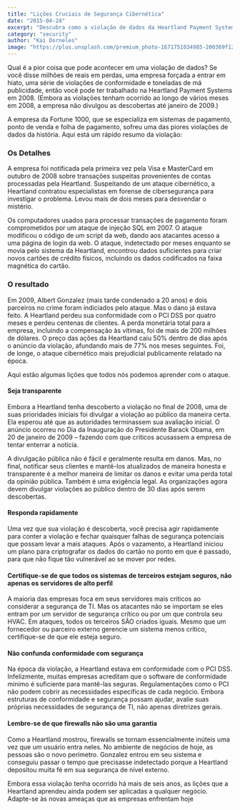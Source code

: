 ```yaml
---
title: "Lições Cruciais de Segurança Cibernética"
date: "2015-04-24"
excerpt: "Descubra como a violação de dados da Heartland Payment Systems em 2008 expôs falhas críticas na segurança cibernética e ofereceu lições valiosas para empresas de todos os setores."
category: "security"
author: "Kai Dorneles"
image: "https://plus.unsplash.com/premium_photo-1671751034985-200369f12073?q=80&w=2012&auto=format&fit=crop&ixlib=rb-4.0.3&ixid=M3wxMjA3fDB8MHxwaG90by1wYWdlfHx8fGVufDB8fHx8fA%3D%3D"
---
```


Qual é a pior coisa que pode acontecer em uma violação de dados? Se você disse milhões de reais em perdas, uma empresa forçada a entrar em hiato, uma série de violações de conformidade e toneladas de má publicidade, então você pode ter trabalhado na Heartland Payment Systems em 2008. (Embora as violações tenham ocorrido ao longo de vários meses em 2008, a empresa não divulgou as descobertas até janeiro de 2009.)

A empresa da Fortune 1000, que se especializa em sistemas de pagamento, ponto de venda e folha de pagamento, sofreu uma das piores violações de dados da história. Aqui está um rápido resumo da violação:

### Os Detalhes

A empresa foi notificada pela primeira vez pela Visa e MasterCard em outubro de 2008 sobre transações suspeitas provenientes de contas processadas pela Heartland. Suspeitando de um ataque cibernético, a Heartland contratou especialistas em forense de cibersegurança para investigar o problema. Levou mais de dois meses para desvendar o mistério.

Os computadores usados para processar transações de pagamento foram comprometidos por um ataque de injeção SQL em 2007. O ataque modificou o código de um script da web, dando aos atacantes acesso a uma página de login da web. O ataque, indetectado por meses enquanto se movia pelo sistema da Heartland, encontrou dados suficientes para criar novos cartões de crédito físicos, incluindo os dados codificados na faixa magnética do cartão.

### O resultado

Em 2009, Albert Gonzalez (mais tarde condenado a 20 anos) e dois parceiros no crime foram indiciados pelo ataque. Mas o dano já estava feito. A Heartland perdeu sua conformidade com o PCI DSS por quatro meses e perdeu centenas de clientes. A perda monetária total para a empresa, incluindo a compensação às vítimas, foi de mais de 200 milhões de dólares. O preço das ações da Heartland caiu 50% dentro de dias após o anúncio da violação, afundando mais de 77% nos meses seguintes. Foi, de longe, o ataque cibernético mais prejudicial publicamente relatado na época.

Aqui estão algumas lições que todos nós podemos aprender com o ataque.

#### Seja transparente

Embora a Heartland tenha descoberto a violação no final de 2008, uma de suas prioridades iniciais foi divulgar a violação ao público da maneira certa. Ela esperou até que as autoridades terminassem sua avaliação inicial. O anúncio ocorreu no Dia da Inauguração do Presidente Barack Obama, em 20 de janeiro de 2009 – fazendo com que críticos acusassem a empresa de tentar enterrar a notícia.

A divulgação pública não é fácil e geralmente resulta em danos. Mas, no final, notificar seus clientes e mantê-los atualizados de maneira honesta e transparente é a melhor maneira de limitar os danos e evitar uma perda total da opinião pública. Também é uma exigência legal. As organizações agora devem divulgar violações ao público dentro de 30 dias após serem descobertas.

#### Responda rapidamente

Uma vez que sua violação é descoberta, você precisa agir rapidamente para conter a violação e fechar quaisquer falhas de segurança potenciais que possam levar a mais ataques. Após o vazamento, a Heartland iniciou um plano para criptografar os dados do cartão no ponto em que é passado, para que não fique tão vulnerável ao se mover por redes.

#### Certifique-se de que todos os sistemas de terceiros estejam seguros, não apenas os servidores de alto perfil

A maioria das empresas foca em seus servidores mais críticos ao considerar a segurança de TI. Mas os atacantes não se importam se eles entram por um servidor de segurança crítico ou por um que controla seu HVAC. Em ataques, todos os terceiros SÃO criados iguais. Mesmo que um fornecedor ou parceiro externo gerencie um sistema menos crítico, certifique-se de que ele esteja seguro.

#### Não confunda conformidade com segurança

Na época da violação, a Heartland estava em conformidade com o PCI DSS. Infelizmente, muitas empresas acreditam que o software de conformidade mínimo é suficiente para mantê-las seguras. Regulamentações como o PCI não podem cobrir as necessidades específicas de cada negócio. Embora estruturas de conformidade e segurança possam ajudar, avalie suas próprias necessidades de segurança de TI, não apenas diretrizes gerais.

#### Lembre-se de que firewalls não são uma garantia

Como a Heartland mostrou, firewalls se tornam essencialmente inúteis uma vez que um usuário entra neles. No ambiente de negócios de hoje, as pessoas são o novo perímetro. Gonzalez entrou em seu sistema e conseguiu passar o tempo que precisasse indetectado porque a Heartland depositou muita fé em sua segurança de nível externo.

Embora essa violação tenha ocorrido há mais de seis anos, as lições que a Heartland aprendeu ainda podem ser aplicadas a qualquer negócio. Adapte-se às novas ameaças que as empresas enfrentam hoje
